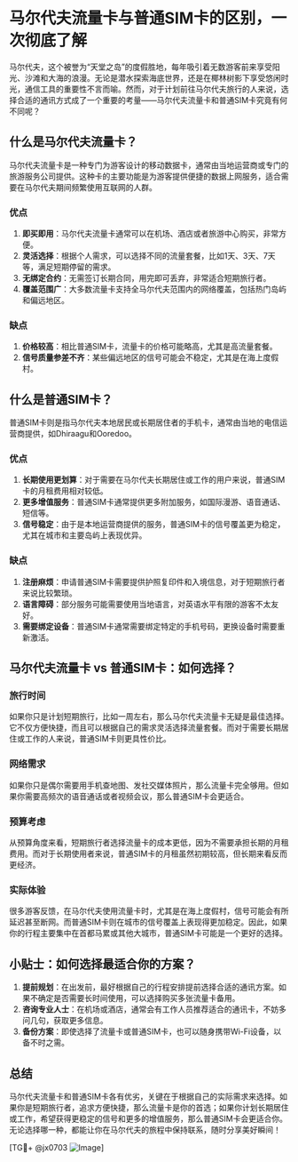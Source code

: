 # 马尔代夫流量卡与普通SIM卡的区别，一次彻底了解

马尔代夫，这个被誉为“天堂之岛”的度假胜地，每年吸引着无数游客前来享受阳光、沙滩和大海的浪漫。无论是潜水探索海底世界，还是在椰林树影下享受悠闲时光，通信工具的重要性不言而喻。然而，对于计划前往马尔代夫旅行的人来说，选择合适的通讯方式成了一个重要的考量——马尔代夫流量卡和普通SIM卡究竟有何不同呢？

## 什么是马尔代夫流量卡？

马尔代夫流量卡是一种专门为游客设计的移动数据卡，通常由当地运营商或专门的旅游服务公司提供。这种卡的主要功能是为游客提供便捷的数据上网服务，适合需要在马尔代夫期间频繁使用互联网的人群。

### 优点
1. **即买即用**：马尔代夫流量卡通常可以在机场、酒店或者旅游中心购买，非常方便。
2. **灵活选择**：根据个人需求，可以选择不同的流量套餐，比如1天、3天、7天等，满足短期停留的需求。
3. **无绑定合约**：无需签订长期合同，用完即可丢弃，非常适合短期旅行者。
4. **覆盖范围广**：大多数流量卡支持全马尔代夫范围内的网络覆盖，包括热门岛屿和偏远地区。

### 缺点
1. **价格较高**：相比普通SIM卡，流量卡的价格可能略高，尤其是高流量套餐。
2. **信号质量参差不齐**：某些偏远地区的信号可能会不稳定，尤其是在海上度假村。

## 什么是普通SIM卡？

普通SIM卡则是指马尔代夫本地居民或长期居住者的手机卡，通常由当地的电信运营商提供，如Dhiraagu和Ooredoo。

### 优点
1. **长期使用更划算**：对于需要在马尔代夫长期居住或工作的用户来说，普通SIM卡的月租费用相对较低。
2. **更多增值服务**：普通SIM卡通常提供更多附加服务，如国际漫游、语音通话、短信等。
3. **信号稳定**：由于是本地运营商提供的服务，普通SIM卡的信号覆盖更为稳定，尤其在城市和主要岛屿上表现优异。

### 缺点
1. **注册麻烦**：申请普通SIM卡需要提供护照复印件和入境信息，对于短期旅行者来说比较繁琐。
2. **语言障碍**：部分服务可能需要使用当地语言，对英语水平有限的游客不太友好。
3. **需要绑定设备**：普通SIM卡通常需要绑定特定的手机号码，更换设备时需要重新激活。

## 马尔代夫流量卡 vs 普通SIM卡：如何选择？

### 旅行时间
如果你只是计划短期旅行，比如一周左右，那么马尔代夫流量卡无疑是最佳选择。它不仅方便快捷，而且可以根据自己的需求灵活选择流量套餐。而对于需要长期居住或工作的人来说，普通SIM卡则更具性价比。

### 网络需求
如果你只是偶尔需要用手机查地图、发社交媒体照片，那么流量卡完全够用。但如果你需要高频次的语音通话或者视频会议，那么普通SIM卡会更适合。

### 预算考虑
从预算角度来看，短期旅行者选择流量卡的成本更低，因为不需要承担长期的月租费用。而对于长期使用者来说，普通SIM卡的月租虽然初期较高，但长期来看反而更经济。

### 实际体验
很多游客反馈，在马尔代夫使用流量卡时，尤其是在海上度假村，信号可能会有所延迟甚至断网。而普通SIM卡则在城市的信号覆盖上表现得更加稳定。因此，如果你的行程主要集中在首都马累或其他大城市，普通SIM卡可能是一个更好的选择。

## 小贴士：如何选择最适合你的方案？

1. **提前规划**：在出发前，最好根据自己的行程安排提前选择合适的通讯方案。如果不确定是否需要长时间使用，可以选择购买多张流量卡备用。
2. **咨询专业人士**：在机场或酒店，通常会有工作人员推荐适合的通讯卡，不妨多问几句，获取更多信息。
3. **备份方案**：即使选择了流量卡或普通SIM卡，也可以随身携带Wi-Fi设备，以备不时之需。

## 总结

马尔代夫流量卡和普通SIM卡各有优劣，关键在于根据自己的实际需求来选择。如果你是短期旅行者，追求方便快捷，那么流量卡是你的首选；如果你计划长期居住或工作，希望获得更稳定的信号和更多的增值服务，那么普通SIM卡会更适合你。无论选择哪一种，都能让你在马尔代夫的旅程中保持联系，随时分享美好瞬间！

[TG💪+ @jx0703 ![Image](https://github.com/user-attachments/assets/dbca1d08-cadb-493c-b0ec-ad6f7a83f270)]